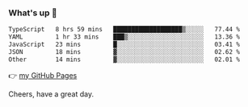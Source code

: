 ### What's up 👋

<!--START_SECTION:waka-->

```txt
TypeScript   8 hrs 59 mins   ███████████████████▒░░░░░   77.44 %
YAML         1 hr 33 mins    ███▒░░░░░░░░░░░░░░░░░░░░░   13.36 %
JavaScript   23 mins         █░░░░░░░░░░░░░░░░░░░░░░░░   03.41 %
JSON         18 mins         ▓░░░░░░░░░░░░░░░░░░░░░░░░   02.62 %
Other        14 mins         ▓░░░░░░░░░░░░░░░░░░░░░░░░   02.01 %
```

<!--END_SECTION:waka-->

👉 [my GitHub Pages](https://ykzhukian.github.io)

Cheers, have a great day.

